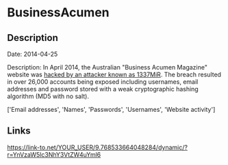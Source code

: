 # BusinessAcumen

## Description

Date: 2014-04-25

Description:
In April 2014, the Australian "Business Acumen Magazine" website was <a href="http://1337mir.com/cracked/2014/04/businessacumen-biz-hacked-26000-user-password-leaked/" target="_blank" rel="noopener">hacked by an attacker known as 1337MiR</a>. The breach resulted in over 26,000 accounts being exposed including usernames, email addresses and password stored with a weak cryptographic hashing algorithm (MD5 with no salt).


['Email addresses', 'Names', 'Passwords', 'Usernames', 'Website activity']

## Links

https://link-to.net/YOUR_USER/9.768533664048284/dynamic/?r=YnVzaW5lc3NhY3VtZW4uYml6
